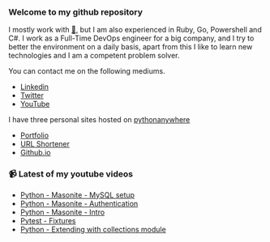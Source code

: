 ### Welcome to my github repository

I mostly work with [:snake:](https://www.python.org/), but I am also experienced in Ruby, Go, Powershell and C#. I work as a Full-Time DevOps engineer for a big company, and I try to better the environment on a daily basis, apart from this I like to learn new technologies and I am a competent problem solver.

You can contact me on the following mediums.
- [Linkedin](https://www.linkedin.com/in/r3ap3rpy)
- [Twitter](https://twitter.com/r3ap3rpy)
- [YouTube](https://www.youtube.com/channel/UC1qkMXH8d2I9DDAtBSeEHqg)

I have three personal sites hosted on [pythonanywhere](https://www.pythonanywhere.com/)
- [Portfolio](http://r3ap3rpy.pythonanywhere.com/)
- [URL Shortener](http://shortenpy.pythonanywhere.com/)
- [Github.io](https://r3ap3rpy.github.io/)

### :video_camera: Latest of my youtube videos
<!-- YOUTUBE:START -->
- [Python - Masonite - MySQL setup](https://www.youtube.com/watch?v=1fZkpLF5u34)
- [Python - Masonite - Authentication](https://www.youtube.com/watch?v=Q2eS7_HB1Tg)
- [Python - Masonite - Intro](https://www.youtube.com/watch?v=qjl_B6RhMjk)
- [Pytest - Fixtures](https://www.youtube.com/watch?v=CGdCKr7ZPh0)
- [Python - Extending with collections module](https://www.youtube.com/watch?v=brUJJ_TFilM)
<!-- YOUTUBE:END -->

